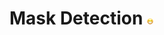 <h1>Mask Detection <img src="https://github.com/jbosher1/MaskDetection/blob/7d779127de1a8397cfd8c6037c961d39c56c9245/images/face-with-medical-mask_1f637.png", height=10px, width=10px></h1>
